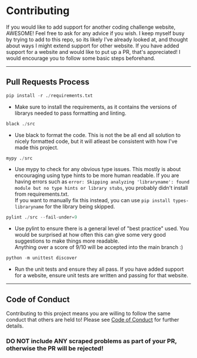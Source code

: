 # Contributing

If you would like to add support for another coding challenge website, AWESOME! Feel free to ask for any advice if you wish. 
I keep myself busy by trying to add to this repo, so its likely I've already looked at, and thought about ways I might extend support for other website. 
If you have added support for a website and would like to put up a PR, that's appreciated! I would encourage you to follow some basic steps beforehand.

***

## Pull Requests Process
```python
pip install -r ./requirements.txt
```
- Make sure to install the requirements, as it contains the versions of librarys needed to pass formatting and linting.

```python
black ./src
```
- Use black to format the code. This is not the be all end all solution to nicely formatted code, but it will atleast be consistent with how I've made this project.

```python
mypy ./src
```
- Use mypy to check for any obvious type issues. This mostly is about encouraging using type hints to be more human readable. 
If you are having errors such as `error: Skipping analyzing 'libraryname': found module but no type hints or library stubs`, you probably didn't install from requirements.txt.  
If you want to manually fix this instead, you can use `pip install types-libraryname` for the library being skipped. 

```python
pylint ./src --fail-under=9
```
- Use pylint to ensure there is a general level of "best practice" used. You would be surprised at how often this can give some very good suggestions to make things more readable.  
Anything over a score of 9/10 will be accepted into the main branch :)

```python
python -m unittest discover
```
- Run the unit tests and ensure they all pass. If you have added support for a website, ensure unit tests are written and passing for that website.

***

## Code of Conduct

Contributing to this project means you are willing to follow the same conduct that others are held to! Please see [Code of Conduct](https://github.com/Pavocracy/leetscraper/blob/main/docs/CODE_OF_CONDUCT.md "Code of conduct doc") for further details.

### **DO NOT include ANY scraped problems as part of your PR, otherwise the PR will be rejected!**
